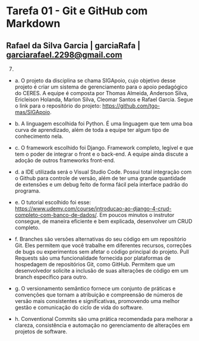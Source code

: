 # Tarefa 01 - Git e GitHub com Markdown

## Rafael da Silva Garcia | garciaRafa | garciarafael.2298@gmail.com

7.
* a. O projeto da disciplina se chama SIGApoio, cujo objetivo desse projeto é criar um sistema de gerenciamento para o apoio pedagógico do CERES. A equipe é composta por Thomas Almeida, Anderson Silva, Ericleison Holanda, Marlon Silva, Cleomar Santos e Rafael Garcia. Segue o link para o repositório do projeto: https://github.com/tgo-mas/SIGApoio.

* b. A linguagem escolhida foi Python. É uma linguagem que tem uma boa curva de aprendizado, além de toda a equipe ter algum tipo de conhecimento nela.

* c. O framework escolhido foi Django. Framework completo, legível e que tem o poder de integrar o front e o back-end. A equipe ainda discute a adoção de outros frameworks front-end.

* d. a IDE utilizada será o Visual Studio Code. Possui total integração com o Github para controle de versão, além de ter uma grande quantidade de extensões e um debug feito de forma fácil pela interface padrão do programa.

* e. O tutorial escolhido foi esse: https://www.udemy.com/course/introducao-ao-django-4-crud-completo-com-banco-de-dados/. Em poucos minutos o instrutor consegue, de maneira eficiente e bem explicada, desenvolver um CRUD completo.

* f. Branches são versões alternativas do seu código em um repositório Git. Eles permitem que você trabalhe em diferentes recursos, correções de bugs ou experimentos sem afetar o código principal do projeto. Pull Requests são uma funcionalidade fornecida por plataformas de hospedagem de repositórios Git, como GitHub. Permitem que um desenvolvedor solicite a inclusão de suas alterações de código em um branch específico para outro.

* g. O versionamento semântico fornece um conjunto de práticas e convenções que tornam a atribuição e compreensão de números de versão mais consistentes e significativas, promovendo uma melhor gestão e comunicação do ciclo de vida do software.

* h. Conventional Commits são uma prática recomendada para melhorar a clareza, consistência e automação no gerenciamento de alterações em projetos de software.